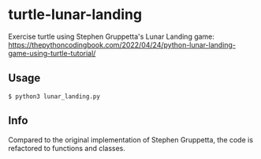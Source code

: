 # turtle-lunar-landing
Exercise turtle using Stephen Gruppetta's Lunar Landing game:
https://thepythoncodingbook.com/2022/04/24/python-lunar-landing-game-using-turtle-tutorial/

## Usage
```shell
$ python3 lunar_landing.py
```

## Info
Compared to the original implementation of Stephen Gruppetta, the code is refactored to functions and classes.